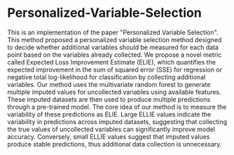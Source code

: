 # Personalized-Variable-Selection
This is an implementation of the paper "Personalized Variable Selection". This method proposed a personalized variable selection method designed to decide whether additional variables should be measured for each data point based on the variables already collected. We propose a novel metric called Expected Loss Improvement Estimate (ELIE), which quantifies the expected improvement in the sum of squared error (SSE) for regression or negative total log-likelihood for classification by collecting additional variables. Our method uses the multivariate random forest to generate multiple imputed values for uncollected variables using available features. These imputed datasets are then used to produce multiple predictions through a pre-trained model. The core idea of our method is to measure the variability of these predictions as ELIE. Large ELLIE values indicate the variability in predictions across imputed datasets, suggesting that collecting the true values of uncollected variables can significantly improve model accuracy. Conversely, small ELLIE values suggest that imputed values produce stable predictions, thus additional data collection is unnecessary. 
